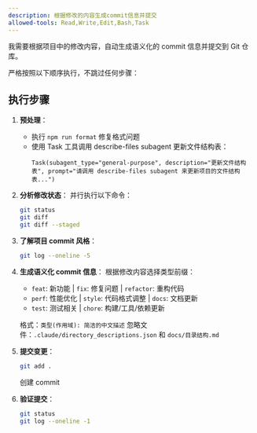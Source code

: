 ```yaml
---
description: 根据修改的内容生成commit信息并提交
allowed-tools: Read,Write,Edit,Bash,Task
---
```


我需要根据项目中的修改内容，自动生成语义化的 commit 信息并提交到 Git 仓库。

严格按照以下顺序执行，不跳过任何步骤：

## 执行步骤

1. **预处理**：
   - 执行 `npm run format` 修复格式问题
   - 使用 Task 工具调用 describe-files subagent 更新文件结构表：
     ```
     Task(subagent_type="general-purpose", description="更新文件结构表", prompt="请调用 describe-files subagent 来更新项目的文件结构表...")
     ```

2. **分析修改状态**：
   并行执行以下命令：

   ```bash
   git status
   git diff
   git diff --staged
   ```

3. **了解项目 commit 风格**：

   ```bash
   git log --oneline -5
   ```

4. **生成语义化 commit 信息**：
   根据修改内容选择类型前缀：
   - `feat`: 新功能 | `fix`: 修复问题 | `refactor`: 重构代码
   - `perf`: 性能优化 | `style`: 代码格式调整 | `docs`: 文档更新
   - `test`: 测试相关 | `chore`: 构建/工具/依赖更新

   格式：`类型(作用域): 简洁的中文描述`
   忽略文件：`.claude/directory_descriptions.json` 和 `docs/目录结构.md`

5. **提交变更**：

   ```bash
   git add .
   ```

   创建 commit

6. **验证提交**：
   ```bash
   git status
   git log --oneline -1
   ```
